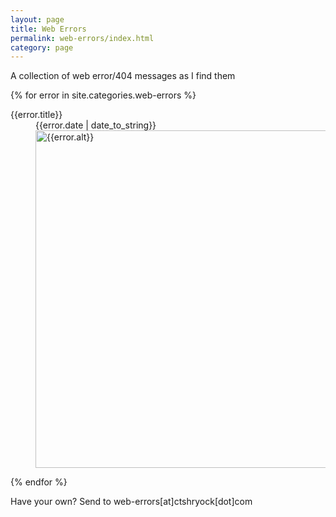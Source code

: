 ```yaml
---
layout: page
title: Web Errors
permalink: web-errors/index.html 
category: page     
---
```


A collection of web error/404 messages as I find them

{% for error in site.categories.web-errors %}

<dl>
    <dt>{{error.title}}</dt>
    <dd class="error-date">{{error.date | date_to_string}}</dd>
    <dd class="error-image">    
        <a href="/static/images/web-errors/{{error.image}}.png">
            <img src="/static/images/web-errors/{{error.image}}_thumb.png" alt="{{error.alt}}" width="540" />  
        </a>
    </dd>
</dl>
        
{% endfor %}

<!--

<dl>
    <dt>Github.com 500</dt>
    <dd class="error-date">January 17th, 2011</dd>
    <dd class="error-image">    
        <a href="http://ctshryock.com/static/images/web-errors/github_500_full.png">
            <img src="http://ctshryock.com/static/images/web-errors/github_500.png" alt="Github 500" title="Road Runner Style" width="540" />  
        </a>
    </dd>
</dl>
<dl>
    <dt>Apple Support 404</dt>
    <dd class="error-date">January 6th, 2011</dd>
    <dd class="error-image">    
        <a href="http://ctshryock.com/static/images/web-errors/apple-support-404-full.png">
            <img src="http://ctshryock.com/static/images/web-errors/apple-support-404.png" alt="Apple Support" title="No support for you" width="540" />  
        </a>
    </dd>
</dl>
<dl>
    <dt>Github 404</dt>
    <dd class="error-date">January 3rd, 2011</dd>
    <dd class="error-image">    
        <a href="http://ctshryock.com/static/images/web-errors/github-404-full.png">
            <img src="http://ctshryock.com/static/images/web-errors/github-404.png" alt="Github repository not found" title="Github is not the 404 you're looking for" width="540" />  
        </a>
        <span class="error-note">Move your mouse around the image on <a href="https://github.com/ctsh">an error page</a></span>
    </dd>
</dl>                                        
<dl>
    <dt>Hoptoad hopped the toad</dt>
    <dd class="error-date">December 21st, 2010</dd>
    <dd class="error-image">    
        <a href="http://ctshryock.com/static/images/web-errors/hoptoad.png">
            <img src="http://ctshryock.com/static/images/web-errors/hoptoad.png" alt="Hoptoad" title="Hoptoad hopped the toad" width="540" />  
        </a>
    </dd>
</dl>                                                                                                              
<dl>
    <dt>Octocat is terrified</dt>
    <dd class="error-date">December 21st, 2010</dd>
    <dd class="error-image">
        <a href="http://ctshryock.com/static/images/web-errors/jobs.github.png">
            <img src="http://ctshryock.com/static/images/web-errors/jobs.github.png" alt="Jobs.Github" title="Octocat is terrified" width="540" />      
        </a>
    </dd>
</dl>  

 -->

Have your own?  Send to web-errors\[at\]ctshryock\[dot\]com 
